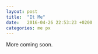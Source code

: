 ```yaml
---
layout: post
title:  "It Me"
date:   2016-04-26 22:53:23 +0200
categories: me px
---
```

More coming soon.
